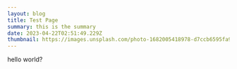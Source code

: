 ```yaml
---
layout: blog
title: Test Page
summary: this is the summary
date: 2023-04-22T02:51:49.229Z
thumbnail: https://images.unsplash.com/photo-1682005418978-d7ccb6595fa9?ixlib=rb-4.0.3&ixid=MnwxMjA3fDB8MHxwaG90by1wYWdlfHx8fGVufDB8fHx8&auto=format&fit=crop&w=1035&q=80
---
```

h﻿ello world?